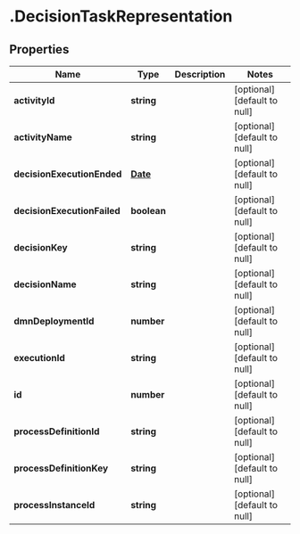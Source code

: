 # .DecisionTaskRepresentation

## Properties
Name | Type | Description | Notes
------------ | ------------- | ------------- | -------------
**activityId** | **string** |  | [optional] [default to null]
**activityName** | **string** |  | [optional] [default to null]
**decisionExecutionEnded** | [**Date**](Date.md) |  | [optional] [default to null]
**decisionExecutionFailed** | **boolean** |  | [optional] [default to null]
**decisionKey** | **string** |  | [optional] [default to null]
**decisionName** | **string** |  | [optional] [default to null]
**dmnDeploymentId** | **number** |  | [optional] [default to null]
**executionId** | **string** |  | [optional] [default to null]
**id** | **number** |  | [optional] [default to null]
**processDefinitionId** | **string** |  | [optional] [default to null]
**processDefinitionKey** | **string** |  | [optional] [default to null]
**processInstanceId** | **string** |  | [optional] [default to null]


